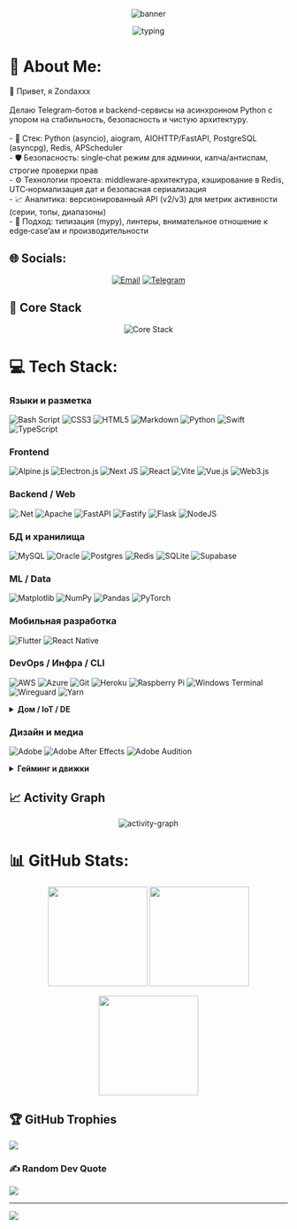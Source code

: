 <p align="center">
  <img src="https://capsule-render.vercel.app/api?type=waving&amp;color=gradient&amp;height=160&amp;section=header&amp;text=zondaxxx&amp;fontAlign=50&amp;fontAlignY=40&amp;fontSize=40&amp;desc=Async%20Python%20Backend%20%E2%80%A2%20Telegram%20Bots&amp;descSize=14&amp;descAlignY=70" alt="banner"/>
</p>
<p align="center">
  <img src="https://readme-typing-svg.demolab.com?font=Fira+Code&amp;weight=500&amp;pause=1000&amp;color=22D3EE&amp;center=true&amp;vCenter=true&amp;width=600&amp;lines=Async+Python;Telegram+Bots+(aiogram);FastAPI+Backends;Security%E2%80%91first;Clean+Architecture" alt="typing"/>
</p>

# 💫 About Me:
 👋 Привет, я Zondaxxx<br><br>Делаю Telegram-ботов и backend-сервисы на асинхронном Python с упором на стабильность, безопасность и чистую архитектуру.<br><br>- 🧰 Стек: Python (asyncio), aiogram, AIOHTTP/FastAPI, PostgreSQL (asyncpg), Redis, APScheduler<br>- 🛡 Безопасность: single‑chat режим для админки, капча/антиспам, строгие проверки прав<br>- ⚙️ Технологии проекта: middleware‑архитектура, кэширование в Redis, UTC‑нормализация дат и безопасная сериализация<br>- 📈 Аналитика: версионированный API (v2/v3) для метрик активности (серии, топы, диапазоны)<br>- 🧪 Подход: типизация (mypy), линтеры, внимательное отношение к edge‑case’ам и производительности
 
 
 ## 🌐 Socials:
 <p align="center">
  <a href="mailto:zondaxxx1337@gmail.com"><img src="https://img.shields.io/badge/Email-D14836?logo=gmail&amp;logoColor=white&amp;style=for-the-badge" alt="Email"/></a>
  <a href="https://t.me/nyanzondaxxx"><img src="https://img.shields.io/badge/Telegram-2CA5E0?logo=telegram&amp;logoColor=white&amp;style=for-the-badge" alt="Telegram"/></a>
 </p>

 ## 🔧 Core Stack
 <p align="center">
  <img src="https://skillicons.dev/icons?i=python,fastapi,redis,postgres,ts,react,nodejs,bash,git,aws,azure&amp;perline=11" alt="Core Stack"/>
 </p>

 # 💻 Tech Stack:
  ### Языки и разметка
  ![Bash Script](https://img.shields.io/badge/bash_script-%23121011.svg?style=for-the-badge&logo=gnu-bash&logoColor=white) ![CSS3](https://img.shields.io/badge/css3-%231572B6.svg?style=for-the-badge&logo=css3&logoColor=white) ![HTML5](https://img.shields.io/badge/html5-%23E34F26.svg?style=for-the-badge&logo=html5&logoColor=white) ![Markdown](https://img.shields.io/badge/markdown-%23000000.svg?style=for-the-badge&logo=markdown&logoColor=white) ![Python](https://img.shields.io/badge/python-3670A0?style=for-the-badge&logo=python&logoColor=ffdd54) ![Swift](https://img.shields.io/badge/swift-F54A2A?style=for-the-badge&logo=swift&logoColor=white) ![TypeScript](https://img.shields.io/badge/typescript-%23007ACC.svg?style=for-the-badge&logo=typescript&logoColor=white)
  
  ### Frontend
  ![Alpine.js](https://img.shields.io/badge/alpinejs-white.svg?style=for-the-badge&logo=alpinedotjs&logoColor=%238BC0D0) ![Electron.js](https://img.shields.io/badge/Electron-191970?style=for-the-badge&logo=Electron&logoColor=white) ![Next JS](https://img.shields.io/badge/Next-black?style=for-the-badge&logo=next.js&logoColor=white) ![React](https://img.shields.io/badge/react-%2320232a.svg?style=for-the-badge&logo=react&logoColor=%2361DAFB) ![Vite](https://img.shields.io/badge/vite-%23646CFF.svg?style=for-the-badge&logo=vite&logoColor=white) ![Vue.js](https://img.shields.io/badge/vue.js-%2335495e.svg?style=for-the-badge&logo=vuedotjs&logoColor=%234FC08D) ![Web3.js](https://img.shields.io/badge/web3.js-F16822?style=for-the-badge&logo=web3.js&logoColor=white)
  
  ### Backend / Web
  ![.Net](https://img.shields.io/badge/.NET-5C2D91?style=for-the-badge&logo=.net&logoColor=white) ![Apache](https://img.shields.io/badge/apache-%23D42029.svg?style=for-the-badge&logo=apache&logoColor=white) ![FastAPI](https://img.shields.io/badge/FastAPI-005571?style=for-the-badge&logo=fastapi) ![Fastify](https://img.shields.io/badge/fastify-%23000000.svg?style=for-the-badge&logo=fastify&logoColor=white) ![Flask](https://img.shields.io/badge/flask-%23000.svg?style=for-the-badge&logo=flask&logoColor=white) ![NodeJS](https://img.shields.io/badge/node.js-6DA55F?style=for-the-badge&logo=node.js&logoColor=white)
  
  ### БД и хранилища
  ![MySQL](https://img.shields.io/badge/mysql-4479A1.svg?style=for-the-badge&logo=mysql&logoColor=white) ![Oracle](https://img.shields.io/badge/Oracle-F80000?style=for-the-badge&logo=oracle&logoColor=white) ![Postgres](https://img.shields.io/badge/postgres-%23316192.svg?style=for-the-badge&logo=postgresql&logoColor=white) ![Redis](https://img.shields.io/badge/redis-%23DD0031.svg?style=for-the-badge&logo=redis&logoColor=white) ![SQLite](https://img.shields.io/badge/sqlite-%2307405e.svg?style=for-the-badge&logo=sqlite&logoColor=white) ![Supabase](https://img.shields.io/badge/Supabase-3ECF8E?style=for-the-badge&logo=supabase&logoColor=white)
  
  ### ML / Data
  ![Matplotlib](https://img.shields.io/badge/Matplotlib-%23ffffff.svg?style=for-the-badge&logo=Matplotlib&logoColor=black) ![NumPy](https://img.shields.io/badge/numpy-%23013243.svg?style=for-the-badge&logo=numpy&logoColor=white) ![Pandas](https://img.shields.io/badge/pandas-%23150458.svg?style=for-the-badge&logo=pandas&logoColor=white) ![PyTorch](https://img.shields.io/badge/PyTorch-%23EE4C2C.svg?style=for-the-badge&logo=PyTorch&logoColor=white)
  
  ### Мобильная разработка
  ![Flutter](https://img.shields.io/badge/Flutter-%2302569B.svg?style=for-the-badge&logo=Flutter&logoColor=white) ![React Native](https://img.shields.io/badge/react_native-%2320232a.svg?style=for-the-badge&logo=react&logoColor=%2361DAFB)
  
  ### DevOps / Инфра / CLI
  ![AWS](https://img.shields.io/badge/AWS-%23FF9900.svg?style=for-the-badge&logo=amazon-aws&logoColor=white) ![Azure](https://img.shields.io/badge/azure-%230072C6.svg?style=for-the-badge&logo=microsoftazure&logoColor=white) ![Git](https://img.shields.io/badge/git-%23F05033.svg?style=for-the-badge&logo=git&logoColor=white) ![Heroku](https://img.shields.io/badge/heroku-%23430098.svg?style=for-the-badge&logo=heroku&logoColor=white) ![Raspberry Pi](https://img.shields.io/badge/-Raspberry_Pi-C51A4A?style=for-the-badge&logo=Raspberry-Pi) ![Windows Terminal](https://img.shields.io/badge/Windows%20Terminal-%234D4D4D.svg?style=for-the-badge&logo=windows-terminal&logoColor=white) ![Wireguard](https://img.shields.io/badge/wireguard-%2388171A.svg?style=for-the-badge&logo=wireguard&logoColor=white) ![Yarn](https://img.shields.io/badge/yarn-%232C8EBB.svg?style=for-the-badge&logo=yarn&logoColor=white)
  
  <details>
  <summary><b>Дом / IoT / DE</b></summary>

  ![Home Assistant](https://img.shields.io/badge/home%20assistant-%2341BDF5.svg?style=for-the-badge&logo=home-assistant&logoColor=white) ![Homebridge](https://img.shields.io/badge/homebridge-%23491F59.svg?style=for-the-badge&logo=homebridge&logoColor=white) ![Node-RED](https://img.shields.io/badge/Node--RED-%238F0000.svg?style=for-the-badge&logo=node-red&logoColor=white) ![XFCE](https://img.shields.io/badge/XFCE-%232284F2.svg?style=for-the-badge&logo=xfce&logoColor=white)

  </details>
  
  ### Дизайн и медиа
  ![Adobe](https://img.shields.io/badge/adobe-%23FF0000.svg?style=for-the-badge&logo=adobe&logoColor=white) ![Adobe After Effects](https://img.shields.io/badge/Adobe%20After%20Effects-9999FF.svg?style=for-the-badge&logo=Adobe%20After%20Effects&logoColor=white) ![Adobe Audition](https://img.shields.io/badge/Adobe%20Audition-9999FF.svg?style=for-the-badge&logo=Adobe%20Audition&logoColor=white)
  
  <details>
  <summary><b>Гейминг и движки</b></summary>

  ![Battle.net](https://img.shields.io/badge/battle.net-%2300AEFF.svg?style=for-the-badge&logo=battle.net&logoColor=white) ![Epic Games](https://img.shields.io/badge/epicgames-%23313131.svg?style=for-the-badge&logo=epicgames&logoColor=white) ![PlayStation Network](https://img.shields.io/badge/PSN-%230070D1.svg?style=for-the-badge&logo=Playstation&logoColor=white) ![Riot Games](https://img.shields.io/badge/riotgames-D32936.svg?style=for-the-badge&logo=riotgames&logoColor=white) ![Steam](https://img.shields.io/badge/steam-%23000000.svg?style=for-the-badge&logo=steam&logoColor=white) ![Unity](https://img.shields.io/badge/unity-%23000000.svg?style=for-the-badge&logo=unity&logoColor=white) ![Unreal Engine](https://img.shields.io/badge/unrealengine-%23313131.svg?style=for-the-badge&logo=unrealengine&logoColor=white)

  </details>

  ## 📈 Activity Graph
  <p align="center">
    <img src="https://github-readme-activity-graph.vercel.app/graph?username=zondaxxx&amp;theme=tokyo-night&amp;radius=8" alt="activity-graph"/>
  </p>

  # 📊 GitHub Stats:
  <p align="center">
    <img src="https://github-readme-stats.vercel.app/api?username=zondaxxx&amp;show_icons=true&amp;theme=tokyonight&amp;hide_border=true&amp;bg_color=00000000&amp;include_all_commits=true&amp;count_private=true" height="180"/>
    <img src="https://nirzak-streak-stats.vercel.app/?user=zondaxxx&amp;theme=tokyonight&amp;hide_border=true&amp;background=00000000" height="180"/>
  </p>
  <p align="center">
    <img src="https://github-readme-stats.vercel.app/api/top-langs/?username=zondaxxx&amp;theme=tokyonight&amp;hide_border=true&amp;bg_color=00000000&amp;include_all_commits=true&amp;count_private=true&amp;layout=compact" height="180"/>
  </p>

  ## 🏆 GitHub Trophies
  ![](https://github-profile-trophy.vercel.app/?username=zondaxxx&amp;theme=tokyonight&amp;no-frame=false&amp;no-bg=true&amp;margin-w=4)
  
  ### ✍️ Random Dev Quote
  ![](https://quotes-github-readme.vercel.app/api?type=horizontal&amp;theme=radical)

---
[![](https://visitcount.itsvg.in/api?id=zondaxxx&amp;icon=0&amp;color=0)](https://visitcount.itsvg.in)

<!-- Proudly created with GPRM ( https://gprm.itsvg.in ) -->
